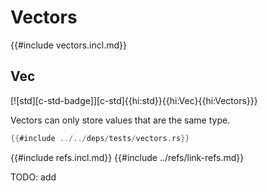 # Vectors

{{#include vectors.incl.md}}

## Vec

[![std][c-std-badge]][c-std]{{hi:std}}{{hi:Vec}{{hi:Vectors}}}

Vectors can only store values that are the same type.

```rust
{{#include ../../deps/tests/vectors.rs}}
```

{{#include refs.incl.md}}
{{#include ../refs/link-refs.md}}

<div class="hidden">
TODO: add
</div>

